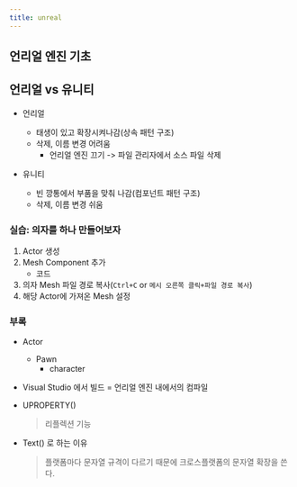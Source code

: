 ```yaml
---
title: unreal
---
```


## 언리얼 엔진 기초

## 언리얼 vs 유니티

- 언리얼
  - 태생이 있고 확장시켜나감(상속 패턴 구조)
  - 삭제, 이름 변경 어려움
    - 언리얼 엔진 끄기 -> 파일 관리자에서 소스 파일 삭제
- 유니티

  - 빈 깡통에서 부품을 맞춰 나감(컴포넌트 패턴 구조)
  - 삭제, 이름 변경 쉬움

### 실습: 의자를 하나 만들어보자

1. Actor 생성
2. Mesh Component 추가
   - 코드
3. 의자 Mesh 파일 경로 복사(`Ctrl+C` or `메시 오른쪽 클릭+파일 경로 복사`)
4. 해당 Actor에 가져온 Mesh 설정

### 부록

- Actor

  - Pawn
    - character

- Visual Studio 에서 빌드 = 언리얼 엔진 내에서의 컴파일
- UPROPERTY()

  > 리플렉션 기능

- Text() 로 하는 이유
  > 플랫폼마다 문자열 규격이 다르기 때문에 크로스플랫폼의 문자열 확장을 쓴다.
